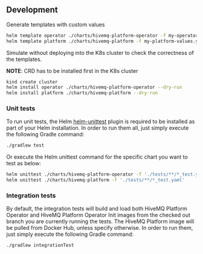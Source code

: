 ## Development

Generate templates with custom values

```bash
helm template operator ./charts/hivemq-platform-operator -f my-operator-values.yaml
helm template platform ./charts/hivemq-platform -f my-platform-values.yaml
```

Simulate without deploying into the K8s cluster to check the correctness of the templates.

**NOTE**: CRD has to be installed first in the K8s cluster

```bash
kind create cluster
helm install operator ./charts/hivemq-platform-operator --dry-run
helm install platform ./charts/hivemq-platform --dry-run 
```

### Unit tests

To run unit tests, the Helm [helm-unittest](https://github.com/helm-unittest/helm-unittest?tab=readme-ov-file#helm-unittest) plugin is required to be installed as part of your Helm installation.
In order to run them all, just simply execute the following Gradle command:

```bash
./gradlew test
```

Or execute the Helm unittest command for the specific chart you want to test as below:

```bash
helm unittest ./charts/hivemq-platform-operator -f './tests/**/*_test.yaml'
helm unittest ./charts/hivemq-platform -f './tests/**/*_test.yaml'
```

### Integration tests

By default, the integration tests will build and load both HiveMQ Platform Operator and HiveMQ Platform Operator Init images from the checked out branch you are currently running the tests. The HiveMQ Platform image will be pulled from Docker Hub, unless specify otherwise.
In order to run them, just simply execute the following Gradle command:

```bash
./gradlew integrationTest
```
